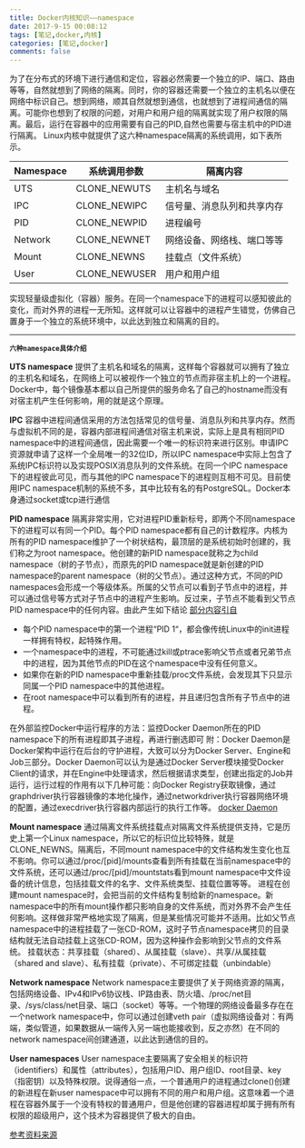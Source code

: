 ```yaml
---
title: Docker内核知识——namespace
date: 2017-9-15 00:08:12
tags: [笔记,docker,内核]
categories: [笔记,docker]
comments: false
---
```


为了在分布式的环境下进行通信和定位，容器必然需要一个独立的IP、端口、路由等等，自然就想到了网络的隔离。同时，你的容器还需要一个独立的主机名以便在网络中标识自己。想到网络，顺其自然就想到通信，也就想到了进程间通信的隔离。可能你也想到了权限的问题，对用户和用户组的隔离就实现了用户权限的隔离。最后，运行在容器中的应用需要有自己的PID,自然也需要与宿主机中的PID进行隔离。
Linux内核中就提供了这六种namespace隔离的系统调用，如下表所示。

|Namespace|系统调用参数|隔离内容
|-|-|-|
|UTS|CLONE_NEWUTS|主机名与域名
|IPC|CLONE_NEWIPC|信号量、消息队列和共享内存
|PID|CLONE_NEWPID|进程编号
|Network|CLONE_NEWNET|网络设备、网络栈、端口等等
|Mount|CLONE_NEWNS|挂载点（文件系统）
|User|CLONE_NEWUSER|用户和用户组

实现轻量级虚拟化（容器）服务。在同一个namespace下的进程可以感知彼此的变化，而对外界的进程一无所知。这样就可以让容器中的进程产生错觉，仿佛自己置身于一个独立的系统环境中，以此达到独立和隔离的目的。

---
**`六种namespace具体介绍 `**

**UTS namespace**
提供了主机名和域名的隔离，这样每个容器就可以拥有了独立的主机名和域名，在网络上可以被视作一个独立的节点而非宿主机上的一个进程。Docker中，每个镜像基本都以自己所提供的服务命名了自己的hostname而没有对宿主机产生任何影响，用的就是这个原理。

**IPC**
容器中进程间通信采用的方法包括常见的信号量、消息队列和共享内存。然而与虚拟机不同的是，容器内部进程间通信对宿主机来说，实际上是具有相同PID namespace中的进程间通信，因此需要一个唯一的标识符来进行区别。申请IPC资源就申请了这样一个全局唯一的32位ID，所以IPC namespace中实际上包含了系统IPC标识符以及实现POSIX消息队列的文件系统。在同一个IPC namespace下的进程彼此可见，而与其他的IPC namespace下的进程则互相不可见。目前使用IPC namespace机制的系统不多，其中比较有名的有PostgreSQL。Docker本身通过socket或tcp进行通信

**PID namespace**
隔离非常实用，它对进程PID重新标号，即两个不同namespace下的进程可以有同一个PID。每个PID namespace都有自己的计数程序。内核为所有的PID namespace维护了一个树状结构，最顶层的是系统初始时创建的，我们称之为root namespace。他创建的新PID namespace就称之为child namespace（树的子节点），而原先的PID namespace就是新创建的PID namespace的parent namespace（树的父节点）。通过这种方式，不同的PID namespaces会形成一个等级体系。所属的父节点可以看到子节点中的进程，并可以通过信号等方式对子节点中的进程产生影响。反过来，子节点不能看到父节点PID namespace中的任何内容。由此产生如下结论
[部分内容引自](http://blog.dotcloud.com/under-the-hood-linux-kernels-on-dotcloud-part)
	
* 每个PID namespace中的第一个进程“PID 1“，都会像传统Linux中的init进程一样拥有特权，起特殊作用。
* 一个namespace中的进程，不可能通过kill或ptrace影响父节点或者兄弟节点中的进程，因为其他节点的PID在这个namespace中没有任何意义。
* 如果你在新的PID namespace中重新挂载/proc文件系统，会发现其下只显示同属一个PID namespace中的其他进程。
* 在root namespace中可以看到所有的进程，并且递归包含所有子节点中的进程。

在外部监控Docker中运行程序的方法：监控Docker Daemon所在的PID namespace下的所有进程即其子进程，再进行删选即可
附：Docker Daemon是Docker架构中运行在后台的守护进程，大致可以分为Docker Server、Engine和Job三部分。Docker Daemon可以认为是通过Docker Server模块接受Docker Client的请求，并在Engine中处理请求，然后根据请求类型，创建出指定的Job并运行，运行过程的作用有以下几种可能：向Docker Registry获取镜像，通过graphdriver执行容器镜像的本地化操作，通过networkdriver执行容器网络环境的配置，通过execdriver执行容器内部运行的执行工作等。
[docker Daemon](http://www.infoq.com/cn/articles/docker-source-code-analysis-part3/)


**Mount namespace**
通过隔离文件系统挂载点对隔离文件系统提供支持，它是历史上第一个Linux namespace，所以它的标识位比较特殊，就是CLONE_NEWNS。隔离后，不同mount namespace中的文件结构发生变化也互不影响。你可以通过/proc/[pid]/mounts查看到所有挂载在当前namespace中的文件系统，还可以通过/proc/[pid]/mountstats看到mount namespace中文件设备的统计信息，包括挂载文件的名字、文件系统类型、挂载位置等等。
进程在创建mount namespace时，会把当前的文件结构复制给新的namespace。新namespace中的所有mount操作都只影响自身的文件系统，而对外界不会产生任何影响。这样做非常严格地实现了隔离，但是某些情况可能并不适用。比如父节点namespace中的进程挂载了一张CD-ROM，这时子节点namespace拷贝的目录结构就无法自动挂载上这张CD-ROM，因为这种操作会影响到父节点的文件系统。
挂载状态：共享挂载（shared）、从属挂载（slave）、共享/从属挂载（shared and slave）、私有挂载（private）、不可绑定挂载（unbindable）

**Network namespace**
Network namespace主要提供了关于网络资源的隔离，包括网络设备、IPv4和IPv6协议栈、IP路由表、防火墙、/proc/net目录、/sys/class/net目录、端口（socket）等等。一个物理的网络设备最多存在在一个network namespace中，你可以通过创建veth pair（虚拟网络设备对：有两端，类似管道，如果数据从一端传入另一端也能接收到，反之亦然）在不同的network namespace间创建通道，以此达到通信的目的。

**User namespaces**
User namespace主要隔离了安全相关的标识符（identifiers）和属性（attributes），包括用户ID、用户组ID、root目录、key（指密钥）以及特殊权限。说得通俗一点，一个普通用户的进程通过clone()创建的新进程在新user namespace中可以拥有不同的用户和用户组。这意味着一个进程在容器外属于一个没有特权的普通用户，但是他创建的容器进程却属于拥有所有权限的超级用户，这个技术为容器提供了极大的自由。

[参考资料来源](http://www.infoq.com/cn/articles/docker-kernel-knowledge-namespace-resource-isolation)